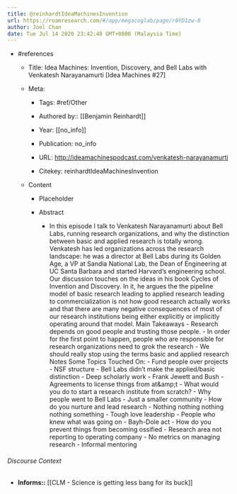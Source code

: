 ```yaml
---
title: @reinhardtIdeaMachinesInvention
url: https://roamresearch.com/#/app/megacoglab/page/r0YD1zw-8
author: Joel Chan
date: Tue Jul 14 2020 23:42:48 GMT+0800 (Malaysia Time)
---
```


- #references

    - Title: Idea Machines: Invention, Discovery, and Bell Labs with Venkatesh Narayanamurti [Idea Machines \#27]

    - Meta:

        - Tags: #ref/Other

        - Authored by::  [[Benjamin Reinhardt]]

        - Year: [[no_info]]

        - Publication: no_info

        - URL: http://ideamachinespodcast.com/venkatesh-narayanamurti

        - Citekey: reinhardtIdeaMachinesInvention

    - Content

        - Placeholder

        - Abstract

            - In this episode I talk to Venkatesh Narayanamurti about Bell Labs, running research organizations, and why the distinction between basic and applied research is totally wrong. Venkatesh has led organizations across the research landscape: he was a director at Bell Labs during its Golden Age, a VP at Sandia National Lab, the Dean of Engineering at UC Santa Barbara and started Harvard’s engineering school. Our discussion touches on the ideas in his book Cycles of Invention and Discovery. In it, he argues the the pipeline model of basic research leading to applied research leading to commercialization is not how good research actually works and that there are many negative consequences of most of our research institutions being either explicitly or implicitly operating around that model. Main Takeaways - Research depends on good people and trusting those people. - In order for the first point to happen, people who are responsible for research organizations need to grok the research - We should really stop using the terms basic and applied research Notes    Some Topics Touched On: - Fund people over projects - NSF structure - Bell Labs didn’t make the applied/basic distinction - Deep scholarly work - Frank Jewett and Bush - Agreements to license things from at\&amp;t - What would you do to start a research institute from scratch? - Why people went to Bell Labs - Just a smaller community - How do you nurture and lead research - Nothing nothing nothing nothing something - Tough love leadership - People who knew what was going on - Bayh-Dole act - How do you prevent things from becoming ossified - Research area not reporting to operating company - No metrics on managing research - Informal mentoring

###### Discourse Context

- **Informs::** [[CLM - Science is getting less bang for its buck]]
